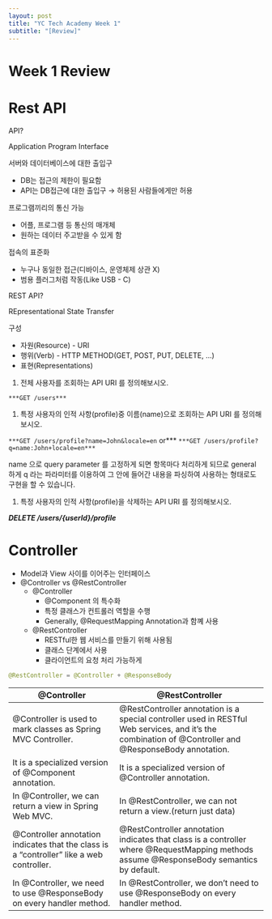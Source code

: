 ```yaml
---
layout: post
title: "YC Tech Academy Week 1"
subtitle: "[Review]"
---
```


# Week 1 Review

# Rest API

API?

Application Program Interface

서버와 데이터베이스에 대한 출입구

- DB는 접근의 제한이 필요함
- API는 DB접근에 대한 출입구 → 허용된 사람들에게만 허용

프로그램끼리의 통신 가능

- 어플, 프로그램 등 통신의 매개체
- 원하는 데이터 주고받을 수 있게 함

접속의 표준화

- 누구나 동일한 접근(디바이스, 운영체제 상관 X)
- 범용 플러그처럼 작동(Like USB - C)

REST API?

REpresentational State Transfer

구성

- 자원(Resource) - URI
- 행위(Verb) - HTTP METHOD(GET, POST, PUT, DELETE, …)
- 표현(Representations)

1. 전체 사용자를 조회하는 API URI 를 정의해보시오.

`***GET /users***`

1. 특정 사용자의 인적 사항(profile)중 이름(name)으로 조회하는 API URI 를 정의해보시오.

`***GET /users/profile?name=John&locale=en`
or***
`***GET /users/profile?q=name:John+locale=en***`

name 으로 query parameter 를 고정하게 되면 항목마다 처리하게 되므로 general 하게 q 라는
파라미터를 이용하여 그 안에 들어간 내용을 파싱하여 사용하는 형태로도 구현을 할 수 있습니다.

1. 특정 사용자의 인적 사항(profile)을 삭제하는 API URI 를 정의해보시오.

***DELETE /users/{userId}/profile***

# Controller

- Model과 View 사이를 이어주는 인터페이스
- @Controller vs @RestController
    - @Controller
        - @Component 의 특수화
        - 특정 클래스가 컨트롤러 역할을 수행
        - Generally, @RequestMapping Annotation과 함꼐 사용
    - @RestController
        - RESTful한 웹 서비스를 만들기 위해 사용됨
        - 클래스 단계에서 사용
        - 클라이언트의 요청 처리 가능하게
        

```java
@RestController = @Controller + @ResponseBody
```

| @Controller | @RestController |
| --- | --- |
| @Controller is used to mark classes as Spring MVC Controller. | @RestController annotation is a special controller used in RESTful Web services, and it’s the combination of @Controller and @ResponseBody annotation. |
| It is a specialized version of @Component annotation. | It is a specialized version of @Controller annotation. |
| In @Controller, we can return a view in Spring Web MVC. | In @RestController, we can not return a view.(return just data) |
| @Controller annotation indicates that the class is a “controller” like a web controller. | @RestController annotation indicates that class is a controller where @RequestMapping methods assume @ResponseBody semantics by default. |
| In @Controller, we need to use @ResponseBody on every handler method. | In @RestController, we don’t need to use @ResponseBody on every handler method. |
